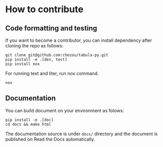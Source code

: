 # How to contribute

## Code formatting and testing

If you want to become a contributor, you can install dependency after cloning the repo as follows:


    git clone git@github.com:chezou/tabula-py.git
    pip install -e .[dev, test]
    pip install nox

For running text and liter, run nox command.


    nox


## Documentation

You can build document on your environment as folows:


    pip install -e .[doc]
    cd docs && make html

The documentation source is under `docs/` directory and the document is published on Read the Docs automatically.

